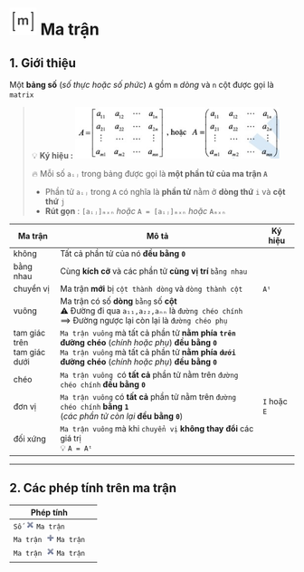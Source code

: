 # ![icons8-matrix.png](https://raw.githubusercontent.com/Zenfection/Image/master/2021/03/30-20-17-29-icons8-matrix.png) Ma trận

## 1. Giới thiệu

Một **bảng số** (*số thực hoặc số phức*) `A` gồm `m` *dòng* và `n` cột được gọi là `matrix`

> 💡 **Ký hiệu :** <img title="" src="https://raw.githubusercontent.com/Zenfection/Image/master/2021/03/30-20-19-02-6b8e0341-3881-47bc-8dc9-f808e834903d.jpg" alt="6b8e0341-3881-47bc-8dc9-f808e834903d.jpg" width="361">
> 
> 🔥 Mỗi số `aᵢⱼ`  trong bảng được gọi là **một phần tử của ma trận `A`**
> 
> - Phần tử `aᵢⱼ` trong `A` có nghĩa là **phần tử** nằm ở **dòng thứ** `i` và **cột thứ** `j`
> - **Rút gọn** : `[aᵢⱼ]ₘₓₙ` *hoặc* `A = [aᵢⱼ]ₘₓₙ` *hoặc* `Aₘₓₙ`

| Ma trận                        | Mô tả                                                                                                                                                                                                        | Ký hiệu      |
| ------------------------------ | ------------------------------------------------------------------------------------------------------------------------------------------------------------------------------------------------------------ | ------------ |
| không                          | Tất cả phần tử của nó **đều bằng `0`**                                                                                                                                                                       |              |
| bằng nhau                      | Cùng **kích cỡ** và các phần tử **cùng vị trí** `bằng nhau`                                                                                                                                                  |              |
| chuyển vị                      | Ma trận **mới** bị `cột thành dòng` và `dòng thành cột`                                                                                                                                                      | `Aᵗ`         |
| vuông                          | Ma trận có số **dòng** `bằng` số **cột**<br>⚠️ Đường đi qua `a₁₁,a₂₂,aₙₙ` là `đường chéo chính` <br>==> Đường ngược lại còn lại là `đường chéo phụ`                                                          |              |
| tam giác trên<br>tam giác dưới | `Ma trận vuông` mà tất cả phần tử **nằm phía `trên` đường chéo** (*chính hoặc phụ*) **đều bằng `0`**<br>`Ma trận vuông` mà tất cả phần tử **nằm phía `dưới` đường chéo** (*chính hoặc phụ*) **đều bằng `0`** |              |
| chéo                           | `Ma trận vuông`  có **tất cả** phần tử nằm trên `đường chéo chính` **đều bằng `0`**                                                                                                                          |              |
| đơn vị                         | `Ma trận vuông` có **tất cả** phần tử nằm trên `đường chéo chính` **bằng `1`**<br> (*các phần tử còn lại* **đều bằng `0`**)                                                                                  | `I` hoặc `E` |
| đối xứng                       | `Ma trận vuông` mà khi `chuyển vị` **không thay đổi** các giá trị<br>💡 `A = Aᵗ`                                                                                                                             |              |

---

## 2. Các phép tính trên ma trận

| Phép tính                                                                                                                                                                        |     |
| -------------------------------------------------------------------------------------------------------------------------------------------------------------------------------- | --- |
| `Số`  <img src="https://raw.githubusercontent.com/Zenfection/Image/master/2021/03/30-20-56-28-icons8-multiply.png" title="" alt="icons8-multiply.png" width="15"> `Ma trận`      |     |
| `Ma trận`  <img src="https://raw.githubusercontent.com/Zenfection/Image/master/2021/03/30-20-57-14-icons8-plus.png" title="" alt="icons8-plus.png" width="15"> `Ma trận`         |     |
| `Ma trận`  <img src="https://raw.githubusercontent.com/Zenfection/Image/master/2021/03/30-20-56-28-icons8-multiply.png" title="" alt="icons8-multiply.png" width="15"> `Ma trận` |     |
|                                                                                                                                                                                  |     |


